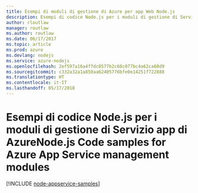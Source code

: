 ```yaml
---
title: Esempi di moduli di gestione di Azure per app Web Node.js
description: Esempi di codice Node.js per i moduli di gestione di Servizio app di Azure
author: rloutlaw
manager: routlaw
ms.author: routlaw
ms.date: 06/17/2017
ms.topic: article
ms.prod: azure
ms.devlang: nodejs
ms.service: azure-nodejs
ms.openlocfilehash: 2ef597a16a4f7dc8577b2c68c077bc4a62ca68d9
ms.sourcegitcommit: c332a32a1a850aa62405776bfe0e14251f722888
ms.translationtype: HT
ms.contentlocale: it-IT
ms.lasthandoff: 05/17/2018
---
```

# <a name="nodejs-code-samples-for-azure-app-service-management-modules"></a><span data-ttu-id="b8bbe-103">Esempi di codice Node.js per i moduli di gestione di Servizio app di Azure</span><span class="sxs-lookup"><span data-stu-id="b8bbe-103">Node.js Code samples for Azure App Service management modules</span></span>

[!INCLUDE [node-appservice-samples](../docs-ref-conceptual/includes/appservice-samples.md)]